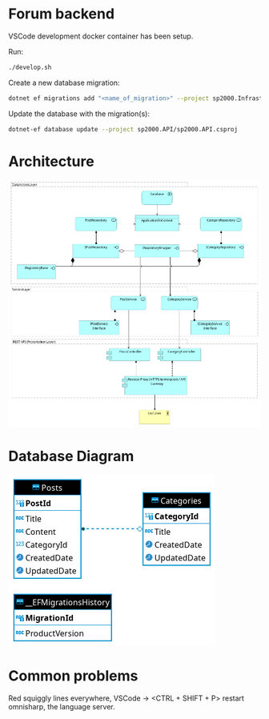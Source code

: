 # Forum backend

VSCode development docker container has been setup.

Run:

```bash
./develop.sh
```

Create a new database migration:

```bash
dotnet ef migrations add "<name_of_migration>" --project sp2000.Infrastructure --startup-project sp2000.API --output-dir sp2000.Infrastructure\Persistence\Migrations
```

Update the database with the migration(s):

```bash
dotnet-ef database update --project sp2000.API/sp2000.API.csproj
```

# Architecture

![Architecture](documentation/architecture_2.png "Architecture")

# Database Diagram

![Database Diagram](documentation/db_diagram.png "Database Diagram")

# Common problems

Red squiggly lines everywhere, VSCode -> <CTRL + SHIFT + P> restart omnisharp, the language server.
